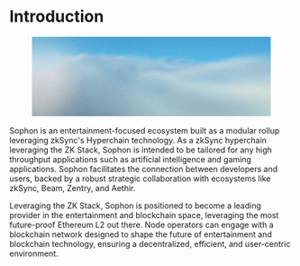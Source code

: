 # Introduction

<figure><img src=".gitbook/assets/image (4) (1).png" alt=""><figcaption></figcaption></figure>

Sophon is an entertainment-focused ecosystem built as a modular rollup leveraging zkSync's Hyperchain technology. As a zkSync hyperchain leveraging the ZK Stack, Sophon is intended to be tailored for any high throughput applications such as artificial intelligence and gaming applications. Sophon facilitates the connection between developers and users, backed by a robust strategic collaboration with ecosystems like zkSync, Beam, Zentry, and Aethir.

Leveraging the ZK Stack, Sophon is positioned to become a leading provider in the entertainment and blockchain space, leveraging the most future-proof Ethereum L2 out there. Node operators can engage with a blockchain network designed to shape the future of entertainment and blockchain technology, ensuring a decentralized, efficient, and user-centric environment.
